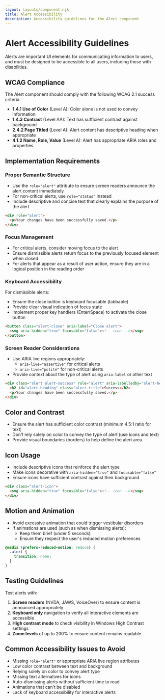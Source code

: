 ```yaml
---
layout: layouts/component.njk
title: Alert Accessibility
description: Accessibility guidelines for the Alert component
---
```


# Alert Accessibility Guidelines

Alerts are important UI elements for communicating information to users, and must be designed to be accessible to all users, including those with disabilities.

## WCAG Compliance

The Alert component should comply with the following WCAG 2.1 success criteria:

- **1.4.1 Use of Color** (Level A): Color alone is not used to convey information
- **1.4.3 Contrast** (Level AA): Text has sufficient contrast against background
- **2.4.2 Page Titled** (Level A): Alert content has descriptive heading when appropriate
- **4.1.2 Name, Role, Value** (Level A): Alert has appropriate ARIA roles and properties

## Implementation Requirements

### Proper Semantic Structure

- Use the `role="alert"` attribute to ensure screen readers announce the alert content immediately
- For non-critical alerts, use `role="status"` instead
- Include descriptive and concise text that clearly explains the purpose of the alert

```html
<div role="alert">
  <p>Your changes have been successfully saved.</p>
</div>
```

### Focus Management

- For critical alerts, consider moving focus to the alert
- Ensure dismissible alerts return focus to the previously focused element when closed
- For alerts that appear as a result of user action, ensure they are in a logical position in the reading order

### Keyboard Accessibility

For dismissible alerts:

- Ensure the close button is keyboard focusable (tabbable)
- Provide clear visual indication of focus state
- Implement proper key handlers (Enter/Space) to activate the close button

```html
<button class="alert-close" aria-label="Close alert">
  <svg aria-hidden="true" focusable="false"><!-- icon --></svg>
</button>
```

### Screen Reader Considerations

- Use ARIA live regions appropriately:
  - `aria-live="assertive"` for critical alerts
  - `aria-live="polite"` for non-critical alerts
- Provide context about the type of alert using `aria-label` or other text

```html
<div class="alert alert-success" role="alert" aria-labelledby="alert-heading">
  <h2 id="alert-heading" class="alert-title">Success</h2>
  <p>Your changes have been successfully saved.</p>
</div>
```

## Color and Contrast

- Ensure the alert has sufficient color contrast (minimum 4.5:1 ratio for text)
- Don't rely solely on color to convey the type of alert (use icons and text)
- Provide visual boundaries (borders) to help define the alert area

## Icon Usage

- Include descriptive icons that reinforce the alert type
- Make icons decorative with `aria-hidden="true"` and `focusable="false"`
- Ensure icons have sufficient contrast against their background

```html
<div class="alert-icon">
  <svg aria-hidden="true" focusable="false"><!-- icon --></svg>
</div>
```

## Motion and Animation

- Avoid excessive animation that could trigger vestibular disorders
- If animations are used (such as when dismissing alerts):
  - Keep them brief (under 5 seconds)
  - Ensure they respect the user's reduced motion preferences
  
```css
@media (prefers-reduced-motion: reduce) {
  .alert {
    transition: none;
  }
}
```

## Testing Guidelines

Test alerts with:

1. **Screen readers** (NVDA, JAWS, VoiceOver) to ensure content is announced appropriately
2. **Keyboard only** navigation to verify all interactive elements are accessible
3. **High contrast mode** to check visibility in Windows High Contrast settings
4. **Zoom levels** of up to 200% to ensure content remains readable

## Common Accessibility Issues to Avoid

- Missing `role="alert"` or appropriate ARIA live region attributes
- Low color contrast between text and background
- Relying solely on color to convey alert type
- Missing text alternatives for icons
- Auto-dismissing alerts without sufficient time to read
- Animations that can't be disabled
- Lack of keyboard accessibility for interactive alerts